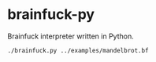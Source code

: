 # brainfuck-py
Brainfuck interpreter written in Python.
```
./brainfuck.py ../examples/mandelbrot.bf
```
